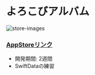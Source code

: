 # よろこびアルバム
![store-images](https://github.com/yusame0308/YorokobiAlbum/assets/58395096/1f6f4827-21db-4876-8e51-68244be6df13)

### [AppStoreリンク](https://apps.apple.com/jp/app/id6470280600?platform=iphone)
- 開発期間: 2週間
- SwiftDataの練習
